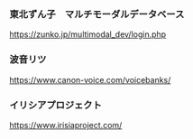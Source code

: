 ### 東北ずん子　マルチモーダルデータベース
https://zunko.jp/multimodal_dev/login.php

### 波音リツ
https://www.canon-voice.com/voicebanks/

### イリシアプロジェクト
https://www.irisiaproject.com/